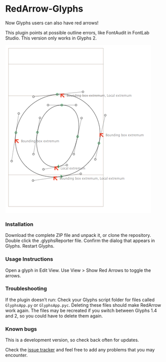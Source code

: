 RedArrow-Glyphs
===============

Now Glyphs users can also have red arrows!

This plugin points at possible outline errors, like FontAudit in FontLab Studio. This version only works in Glyphs 2.

![](screenshot.png)

### Installation

Download the complete ZIP file and unpack it, or clone the repository.
Double click the .glyphsReporter file. Confirm the dialog that appears in Glyphs.
Restart Glyphs.

### Usage Instructions

Open a glyph in Edit View.
Use View > Show Red Arrows to toggle the arrows.

### Troubleshooting

If the plugin doesn’t run: Check your Glyphs script folder for files called `GlyphsApp.py` or `GlyphsApp.pyc`.
Deleting these files should make RedArrow work again. The files may be recreated if you switch between Glyphs 1.4 and 2, so you could have to delete them again.

### Known bugs

This is a development version, so check back often for updates.

Check the [issue tracker](https://github.com/jenskutilek/RedArrow-Glyphs/issues) and feel free to add any problems that you may encounter.